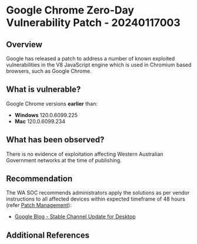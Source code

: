 # Google Chrome Zero-Day Vulnerability Patch - 20240117003

## Overview

Google has released a patch to address a number of known exploited vulnerabilities in the V8 JavaScript engine which is used in Chromium based browsers, such as Google Chrome.

## What is vulnerable?

Google Chrome versions **earlier** than:

- **Windows** 120.0.6099.225
- **Mac** 120.0.6099.234


## What has been observed?

There is no evidence of exploitation affecting Western Australian Government networks at the time of publishing.

## Recommendation

The WA SOC recommends administrators apply the solutions as per vendor instructions to all affected devices within expected timeframe of 48 hours (refer [Patch Management](../guidelines/patch-management.md)):

- [Google Blog - Stable Channel Update for Desktop](https://chromereleases.googleblog.com/2024/01/stable-channel-update-for-desktop_16.html)


## Additional References

